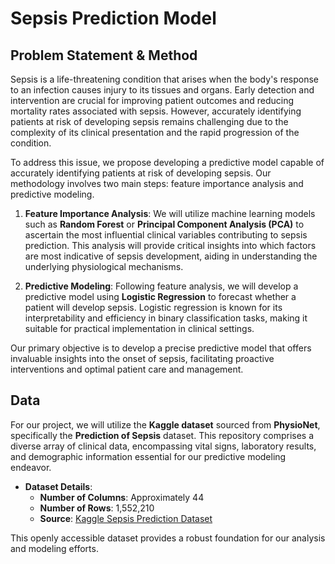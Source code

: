 # Sepsis Prediction Model

## Problem Statement & Method
Sepsis is a life-threatening condition that arises when the body's response to an infection causes injury to its tissues and organs. Early detection and intervention are crucial for improving patient outcomes and reducing mortality rates associated with sepsis. However, accurately identifying patients at risk of developing sepsis remains challenging due to the complexity of its clinical presentation and the rapid progression of the condition.

To address this issue, we propose developing a predictive model capable of accurately identifying patients at risk of developing sepsis. Our methodology involves two main steps: feature importance analysis and predictive modeling. 

1. **Feature Importance Analysis**: We will utilize machine learning models such as **Random Forest** or **Principal Component Analysis (PCA)** to ascertain the most influential clinical variables contributing to sepsis prediction. This analysis will provide critical insights into which factors are most indicative of sepsis development, aiding in understanding the underlying physiological mechanisms.

2. **Predictive Modeling**: Following feature analysis, we will develop a predictive model using **Logistic Regression** to forecast whether a patient will develop sepsis. Logistic regression is known for its interpretability and efficiency in binary classification tasks, making it suitable for practical implementation in clinical settings.

Our primary objective is to develop a precise predictive model that offers invaluable insights into the onset of sepsis, facilitating proactive interventions and optimal patient care and management.

## Data
For our project, we will utilize the **Kaggle dataset** sourced from **PhysioNet**, specifically the **Prediction of Sepsis** dataset. This repository comprises a diverse array of clinical data, encompassing vital signs, laboratory results, and demographic information essential for our predictive modeling endeavor. 

- **Dataset Details**:
  - **Number of Columns**: Approximately 44
  - **Number of Rows**: 1,552,210
  - **Source**: [Kaggle Sepsis Prediction Dataset](https://www.kaggle.com/datasets/salikhussaini49/prediction-of-sepsis)

This openly accessible dataset provides a robust foundation for our analysis and modeling efforts.

